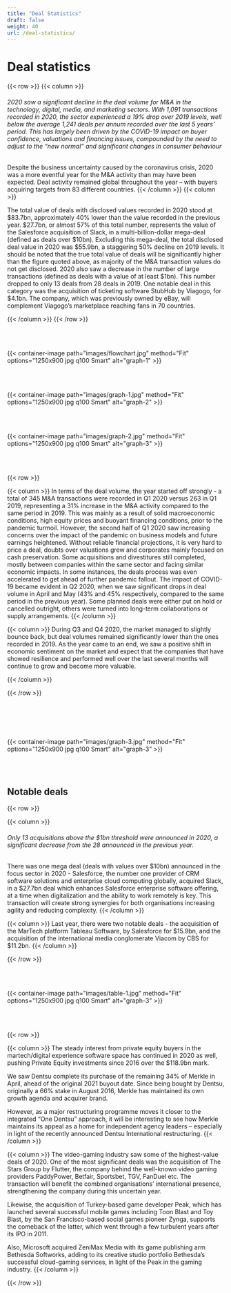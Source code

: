 ```yaml
---
title: "Deal Statistics"
draft: false
weight: 40
url: /deal-statistics/
---
```


# Deal statistics

{{< row >}}
{{< column >}}

###### 2020 saw a significant decline in the deal volume for M&A in the technology, digital, media, and marketing sectors. With 1,091 transactions recorded in 2020, the sector experienced a 19% drop over 2019 levels, well below the average 1,241 deals per annum recorded over the last 5 years’ period. This has largely been driven by the COVID-19 impact on buyer confidence, valuations and financing issues, compounded by the need to adjust to the “new normal” and significant changes in consumer behaviour

Despite the business uncertainty caused by the coronavirus crisis, 2020 was a more eventful year for the M&A activity than may have been expected. Deal activity remained global throughout the year – with buyers acquiring targets from 83 different countries.
{{< /column >}}
{{< column >}}

The total value of deals with disclosed values recorded in 2020 stood at $83.7bn, approximately 40% lower than the value recorded in the previous year. $27.7bn, or almost 57% of this total number, represents the value of the Salesforce acquisition of Slack, in a multi-billion-dollar mega-deal (defined as deals over $10bn).
Excluding this mega-deal, the total disclosed deal value in 2020 was $55.9bn, a staggering 50% decline on 2019 levels. It should be noted that the true total value of deals will be significantly higher than the figure quoted above, as majority of the M&A transaction values do not get disclosed.
2020 also saw a decrease in the number of large transactions (defined as deals with a value of at least $1bn). This number dropped to only 13 deals from 28 deals in 2019. One notable deal in this category was the acquisition of ticketing software StubHub by Viagogo, for $4.1bn. The company, which was previously owned by eBay, will complement Viagogo’s marketplace reaching fans in 70 countries.

{{< /column >}}
{{< /row >}}

</br></br>

{{< container-image path="images/flowchart.jpg" method="Fit" options="1250x900 jpg q100 Smart"  alt="graph-1" >}}

</br></br>

{{< container-image path="images/graph-1.jpg" method="Fit" options="1250x900 jpg q100 Smart"  alt="graph-2" >}}

</br></br>

{{< container-image path="images/graph-2.jpg" method="Fit" options="1250x900 jpg q100 Smart"  alt="graph-3" >}}

</br></br>

{{< row >}}

{{< column >}}
In terms of the deal volume, the year started off strongly - a total of 345 M&A transactions were recorded in Q1 2020 versus 263 in Q1 2019, representing a 31% increase in the M&A activity compared to the same period in 2019. This was mainly as a result of solid macroeconomic conditions, high equity prices and buoyant financing conditions, prior to the pandemic turmoil. However, the second half of Q1 2020 saw increasing concerns over the impact of the pandemic on business models and future earnings heightened. Without reliable financial projections, it is very hard to price a deal, doubts over valuations grew and corporates mainly focused on cash preservation. Some acquisitions and divestitures still completed, mostly between companies within the same sector and facing similar economic impacts. In some instances, the deals process was even accelerated to get ahead of further pandemic fallout.
The impact of COVID-19 became evident in Q2 2020, when we saw significant drops in deal volume in April and May (43% and 45% respectively, compared to the same period in the previous year). Some planned deals were either put on hold or cancelled outright, others were turned into long-term collaborations or supply arrangements.
{{< /column >}}

{{< column >}}
During Q3 and Q4 2020, the market managed to slightly bounce back, but deal volumes remained significantly lower than the ones recorded in 2019. As the year came to an end, we saw a positive shift in economic sentiment on the market and expect that the companies that have showed resilience and performed well over the last several months will continue to grow and become more valuable.

{{< /column >}}

{{< /row >}}

</br></br>
</br></br>

{{< container-image path="images/graph-3.jpg" method="Fit" options="1250x900 jpg q100 Smart"  alt="graph-3" >}}

</br></br>

## Notable deals

{{< row >}}

{{< column >}}

###### Only 13 acquisitions above the $1bn threshold were announced in 2020, a significant decrease from the 28 announced in the previous year.

There was one mega deal (deals with values over $10bn) announced in the focus sector in 2020 - Salesforce, the number one provider of CRM software solutions and enterprise cloud computing globally, acquired Slack, in a $27.7bn deal which enhances Salesforce enterprise software offering, at a time when digitalization and the ability to work remotely is key. This transaction will create strong synergies for both organisations increasing agility and reducing complexity.
{{< /column >}}

{{< column >}}
Last year, there were two notable deals - the acquisition of the MarTech platform Tableau Software, by Salesforce for $15.9bn, and the acquisition of the international media conglomerate Viacom by CBS for $11.2bn.
{{< /column >}}

{{< /row >}}

</br></br>

{{< container-image path="images/table-1.jpg" method="Fit" options="1250x900 jpg q100 Smart"  alt="graph-3" >}}

</br></br>

{{< row >}}

{{< column >}}
The steady interest from private equity buyers in the martech/digital experience software space has continued in 2020 as well, pushing Private Equity investments since 2016 over the $118.9bn mark. 

We saw Dentsu complete its purchase of the remaining 34% of Merkle in April, ahead of the original 2021 buyout date. Since being bought by Dentsu, originally a 66% stake in August 2016, Merkle has maintained its own growth agenda and acquirer brand. 

However, as a major restructuring programme moves it closer to the integrated “One Dentsu” approach, it will be interesting to see how Merkle maintains its appeal as a home for independent agency leaders – especially in light of the recently announced Dentsu International restructuring.
{{< /column >}}

{{< column >}}
The video-gaming industry saw some of the highest-value deals of 2020. One of the most significant deals was the acquisition of The Stars Group by Flutter, the company behind the well-known video gaming providers PaddyPower, Betfair, Sportsbet, TGV, FanDuel etc. The transaction will benefit the combined organisations’ international presence, strengthening the company during this uncertain year.

Likewise, the acquisition of Turkey-based game developer Peak, which has launched several successful mobile games including Toon Blast and Toy Blast, by the San Francisco-based social games pioneer Zynga,  supports the comeback of the latter, which went through a few turbulent years after its IPO in 2011.

Also, Microsoft acquired ZeniMax Media with its game publishing arm Bethesda Softworks, adding to its creative studio portfolio Bethesda’s successful cloud-gaming services, in light of the Peak in the gaming industry.
{{< /column >}}

{{< /row >}}